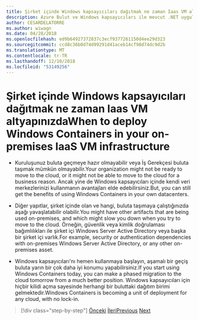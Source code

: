 ```yaml
---
title: Şirket içinde Windows kapsayıcıları dağıtmak ne zaman Iaas VM altyapınızda
description: Azure Bulut ve Windows kapsayıcıları ile mevcut .NET uygulamalarını modernleştirme | Şirket içinde Windows kapsayıcıları dağıtmak ne zaman Iaas VM altyapınızda
author: CESARDELATORRE
ms.author: wiwagn
ms.date: 04/28/2018
ms.openlocfilehash: ed9b64927372837c3ecf9377261150d4ee29d323
ms.sourcegitcommit: ccd8c36b0d74d99291d41aceb14cf98d74dc9d2b
ms.translationtype: MT
ms.contentlocale: tr-TR
ms.lasthandoff: 12/10/2018
ms.locfileid: "53149256"
---
```

# <a name="when-to-deploy-windows-containers-in-your-on-premises-iaas-vm-infrastructure"></a><span data-ttu-id="7e078-103">Şirket içinde Windows kapsayıcıları dağıtmak ne zaman Iaas VM altyapınızda</span><span class="sxs-lookup"><span data-stu-id="7e078-103">When to deploy Windows Containers in your on-premises IaaS VM infrastructure</span></span>

-   <span data-ttu-id="7e078-104">Kuruluşunuz buluta geçmeye hazır olmayabilir veya İş Gerekçesi buluta taşımak mümkün olmayabilir.</span><span class="sxs-lookup"><span data-stu-id="7e078-104">Your organization might not be ready to move to the cloud, or it might not be able to move to the cloud for a business reason.</span></span> <span data-ttu-id="7e078-105">Ancak yine de Windows kapsayıcıları içinde kendi veri merkezlerinizi kullanmanın avantajları elde edebilirsiniz.</span><span class="sxs-lookup"><span data-stu-id="7e078-105">But, you can still get the benefits of using Windows Containers in your own datacenters.</span></span>

-   <span data-ttu-id="7e078-106">Diğer yapıtlar, şirket içinde olan ve hangi, buluta taşımaya çalıştığınızda aşağı yavaşlatabilir olabilir.</span><span class="sxs-lookup"><span data-stu-id="7e078-106">You might have other artifacts that are being used on-premises, and which might slow you down when you try to move to the cloud.</span></span> <span data-ttu-id="7e078-107">Örneğin, güvenlik veya kimlik doğrulaması bağımlılıkları ile şirket içi Windows Server Active Directory veya başka bir şirket içi varlık.</span><span class="sxs-lookup"><span data-stu-id="7e078-107">For example, security or authentication dependencies with on-premises Windows Server Active Directory, or any other on-premises asset.</span></span>

-   <span data-ttu-id="7e078-108">Windows kapsayıcıları'nı hemen kullanmaya başlayın, aşamalı bir geçiş buluta yarın bir çok daha iyi konumu yapabilirsiniz.</span><span class="sxs-lookup"><span data-stu-id="7e078-108">If you start using Windows Containers today, you can make a phased migration to the cloud tomorrow from a much better position.</span></span> <span data-ttu-id="7e078-109">Windows kapsayıcıları için hiçbir kilidi açma sayesinde herhangi bir buluttaki dağıtım birimi gelmektedir.</span><span class="sxs-lookup"><span data-stu-id="7e078-109">Windows Containers is becoming a unit of deployment for any cloud, with no lock-in.</span></span>

>[!div class="step-by-step"]
><span data-ttu-id="7e078-110">[Önceki](when-not-to-deploy-to-windows-containers.md)
>[İleri](when-to-deploy-windows-containers-to-azure-vms-iaas-cloud.md)</span><span class="sxs-lookup"><span data-stu-id="7e078-110">[Previous](when-not-to-deploy-to-windows-containers.md)
[Next](when-to-deploy-windows-containers-to-azure-vms-iaas-cloud.md)</span></span>